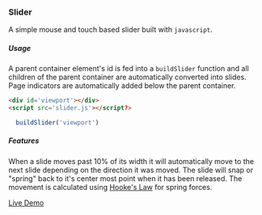 
### Slider

A simple mouse and touch based slider built with `javascript`. 

##### Usage

A parent container element's id is fed into a `buildSlider` function and all children of the parent container are automatically converted into slides.
Page indicators are automatically added below the parent container. 

```html
<div id='viewport'></div>
<script src='slider.js'></script?>
```
```javascript
  buildSlider('viewport')
```

##### Features

When a slide moves past 10% of its width it will automatically move to the next slide depending on the direction it was moved. 
The slide will snap or "spring" back to it's center most point when it has been released. The movement is calculated using [Hooke's Law](https://en.wikipedia.org/wiki/Hooke%27s_law)
for spring forces.

[Live Demo](https://jake-slider.netlify.app)